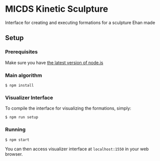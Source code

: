 # MICDS Kinetic Sculpture

Interface for creating and executing formations for a sculpture Ehan made

## Setup

### Prerequisites

Make sure you have [the latest version of node.js](https://nodejs.org)

### Main algorithm

```
$ npm install
```

### Visualizer Interface

To compile the interface for visualizing the formations, simply:

```
$ npm run setup
```

### Running

```
$ npm start
```

You can then access visualizer interface at `localhost:1550` in your web browser.
